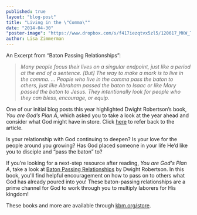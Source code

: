 ```yaml
---
published: true
layout: "blog-post"
title: "Living in the \"Comma\""
date: "2014-04-30"
"poster-image": "https://www.dropbox.com/s/f417iezqtvx5zl5/120617_MKW_THE_EXPERIENCE_2203.jpg"
author: Lisa Zimmerman
---
```


An Excerpt from “Baton Passing Relationships”:
>*Many people focus their lives on a singular endpoint, just like a period at the end of a sentence. [But] The way to make a mark is to live in the comma. … People who live in the comma pass the baton to others, just like Abraham passed the baton to Isaac or like Mary passed the baton to Jesus.  They intentionally look for people who they can bless, encourage, or equip.*

One of our initial blog posts this year highlighted Dwight Robertson’s book, *You are God’s Plan A*, which asked you to take a look at the year ahead and consider what God might have in store.  Click <a href="http://www.kbm.org/blog/2014/01/31/living-the-plan-a-life/" target="_blank">here</a> to refer back to the article.

Is your relationship with God continuing to deepen?  Is your love for the people around you growing?  Has God placed someone in your life He’d like you to disciple and “pass the baton” to?

If you’re looking for a next-step resource after reading, *You are God's Plan A*, take a look at <a href="http://kbm.donorshops.com/product/KBM0004/batonpassingbooklet.php" target="_blank">Baton Passing Relationships</a> by Dwight Robertson.  In this book, you'll find helpful encouragement on how to pass on to others what God has already poured into you!  These baton-passing relationships are a prime channel for God to work through you to multiply laborers for His kingdom! 

These books and more are available through <a href="http://kbm.donorshops.com/index.php" target="_blank">kbm.org/store</a>.
